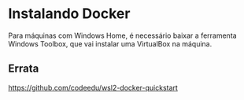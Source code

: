 # Instalando Docker

Para máquinas com Windows Home, é necessário baixar a ferramenta Windows Toolbox,
que vai instalar uma VirtualBox na máquina.

## Errata

https://github.com/codeedu/wsl2-docker-quickstart
